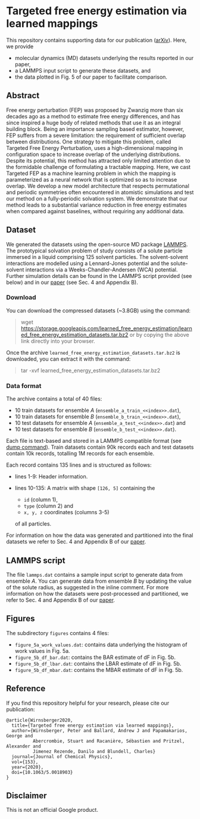 # Targeted free energy estimation via learned mappings

This repository contains supporting data for our publication
([arXiv](https://arxiv.org/abs/2002.04913)). Here, we provide
- molecular dynamics (MD) datasets underlying the results reported in our paper,
- a LAMMPS input script to generate these datasets, and
- the data plotted in Fig. 5 of our paper to facilitate comparison.

## Abstract

Free energy perturbation (FEP) was proposed by Zwanzig more than six decades ago
as a method to estimate free energy differences, and has since inspired a huge
body of related methods that use it as an integral building block. Being an
importance sampling based estimator, however, FEP suffers from a severe
limitation: the requirement of sufficient overlap between distributions.
One strategy to mitigate this problem, called Targeted Free Energy Perturbation,
uses a high-dimensional mapping in configuration space to increase overlap of
the underlying distributions. Despite its potential, this method has attracted
only limited attention due to the formidable challenge of formulating a
tractable mapping. Here, we cast Targeted FEP as a machine learning problem in
which the mapping is parameterized as a neural network that is optimized so as
to increase overlap. We develop a new model architecture that respects
permutational and periodic symmetries often encountered in atomistic simulations
and test our method on a fully-periodic solvation system. We demonstrate that
our method leads to a substantial variance reduction in free energy estimates
when compared against baselines, without requiring any additional data.

## Dataset

We generated the datasets using the open-source MD package
[LAMMPS](https://lammps.sandia.gov). The prototypical solvation problem of study
consists of a solute particle immersed in a liquid comprising 125 solvent
particles. The solvent-solvent interactions are modelled using a Lennard-Jones
potential and the solute-solvent interactions via a Weeks-Chandler-Andersen
(WCA) potential. Further simulation details can be found in the LAMMPS script
provided (see below) and in our [paper](https://arxiv.org/abs/2002.04913)
(see Sec. 4 and Appendix B).

### Download

You can download the compressed datasets (~3.8GB) using the command:
> wget https://storage.googleapis.com/learned_free_energy_estimation/learned_free_energy_estimation_datasets.tar.bz2
or by copying the above link directly into your browser.

Once the archive `learned_free_energy_estimation_datasets.tar.bz2` is
downloaded, you can extract it with the command:
> tar -xvf learned_free_energy_estimation_datasets.tar.bz2

### Data format

The archive contains a total of 40 files:
- 10 train datasets for ensemble *A* (`ensemble_a_train_<<index>>.dat`),
- 10 train datasets for ensemble *B* (`ensemble_b_train_<<index>>.dat`),
- 10 test datasets for ensemble *A* (`ensemble_a_test_<<index>>.dat`) and
- 10 test datasets for ensemble *B* (`ensemble_b_test_<<index>>.dat`).

Each file is text-based and stored in a LAMMPS compatible format (see [dump command](https://lammps.sandia.gov/doc/dump.html)). Train datasets contain 90k records
each and test datasets contain 10k records, totalling 1M records for each
ensemble.

Each record contains 135 lines and is structured as follows:
- lines 1-9: Header information.
- lines 10-135: A matrix with shape `[126, 5]` containing the
  - `id` (column 1),
  - `type` (column 2) and
  - `x, y, z` coordinates (columns 3-5)

  of all particles.

For information on how the data was generated and partitioned into the final
datasets we refer to Sec. 4 and Appendix B of our [paper](https://arxiv.org/abs/2002.04913).


## LAMMPS script

The file `lammps.dat` contains a sample input script to generate data from
ensemble *A*. You can generate data from ensemble *B* by updating the value of
the solute radius, as suggested in the inline comment. For more information on
how the datasets were post-processed and partitioned, we refer to Sec. 4 and
Appendix B of our [paper](https://arxiv.org/abs/2002.04913).

## Figures

The subdirectory `figures` contains 4 files:
- `figure_5a_work_values.dat`: contains data underlying the histogram of work values in Fig. 5a.
- `figure_5b_df_bar.dat`: contains the BAR estimate of dF in Fig. 5b.
- `figure_5b_df_lbar.dat`: contains the LBAR estimate of dF in Fig. 5b.
- `figure_5b_df_mbar.dat`: contains the MBAR estimate of dF in Fig. 5b.

## Reference

If you find this repository helpful for your research, please cite our publication:

```
@article{Wirnsberger2020,
  title={Targeted free energy estimation via learned mappings},
  author={Wirnsberger, Peter and Ballard, Andrew J and Papamakarios, George and
          Abercrombie, Stuart and Racanière, Sébastien and Pritzel, Alexander and
          Jimenez Rezende, Danilo and Blundell, Charles}
  journal={Journal of Chemical Physics},
  vol={153},
  year={2020},
  doi={10.1063/5.0018903}
}
```


## Disclaimer
This is not an official Google product.
